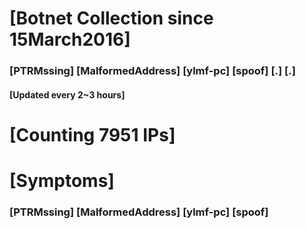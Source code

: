 # [Botnet Collection since 15March2016]
### [PTRMssing] [MalformedAddress] [ylmf-pc] [spoof] [.] [.]
#### [Updated every 2~3 hours]

# [Counting 7951 IPs]

# [Symptoms] 
###   [PTRMssing] [MalformedAddress] [ylmf-pc] [spoof]

